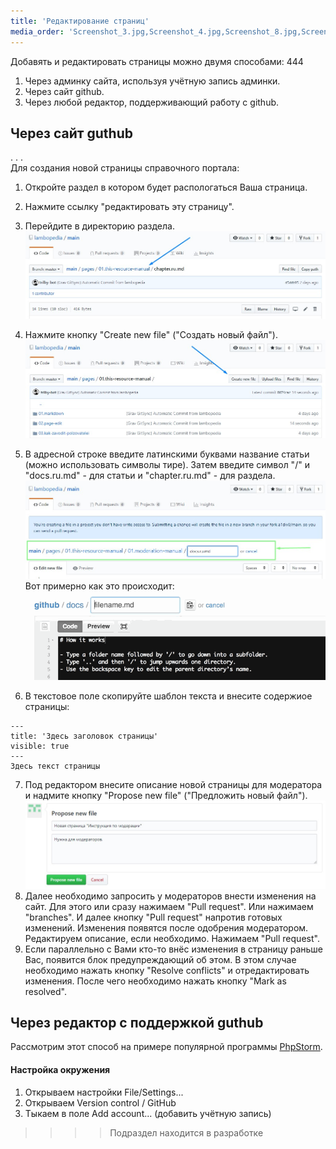 ```yaml
---
title: 'Редактирование страниц'
media_order: 'Screenshot_3.jpg,Screenshot_4.jpg,Screenshot_8.jpg,Screenshot_9.jpg,Screenshot_10.jpg,Screenshot_11.jpg,Screenshot_12.jpg,create_dir.gif'
---
```


Добавять и редактировать страницы можно двумя способами: 444
1. Через админку сайта, используя учётную запись админки.
2. Через сайт github.
3. Через любой редактор, поддерживающий работу с github.  


## Через сайт guthub
. . .  
Для создания новой страницы справочного портала:
1. Откройте раздел в котором будет распологаться Ваша страница.
2. Нажмите ссылку "редактировать эту страницу".
3. Перейдите в директорию раздела.
![](Screenshot_10.jpg)

4. Нажмите кнопку "Create new file" ("Создать новый файл").
![](Screenshot_11.jpg)

5. В адресной строке введите латинскими буквами название статьи (можно использовать символы тире). Затем введите символ "/" и "docs.ru.md" - для статьи и "chapter.ru.md" - для раздела. 
![](Screenshot_12.jpg)
Вот примерно как это происходит:
![](create_dir.gif)

6. В текстовое поле скопируйте шаблон текста и внесите содержиое страницы:
``` markup
---
title: 'Здесь заголовок страницы'
visible: true
---
Здесь текст страницы
```  

7. Под редактором внесите описание новой страницы для модератора и надмите кнопку "Propose new file" ("Предложить новый файл").
![](Screenshot_13.jpg)
7. Далее необходимо запросить у модераторов внести изменения на сайт. Для этого или сразу нажимаем "Pull request". Или нажимаем "branches". И далее кнопку "Pull request" напротив готовых изменений. Изменения появятся после одобрения модератором. Редактируем описание, если необходимо. Нажимаем "Pull request".
8. Если параллельно с Вами кто-то внёс изменения в страницу раньше Вас, появится блок предупреждающий об этом. В этом случае необходимо нажать кнопку "Resolve conflicts" и отредактировать изменения. После чего необходимо нажать кнопку "Mark as resolved".

## Через редактор с поддержкой guthub
Рассмотрим этот способ на примере популярной программы [PhpStorm](https://www.jetbrains.com/phpstorm/).

#### Настройка окружения
1. Открываем настройки File/Settings...
1. Открываем Version control / GitHub
1. Тыкаем в поле Add account... (добавить учётную запись)

>>>> Подраздел находится в разработке


